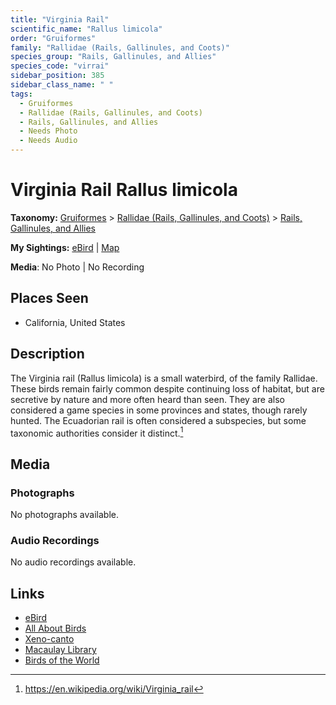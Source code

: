 ```yaml
---
title: "Virginia Rail"
scientific_name: "Rallus limicola"
order: "Gruiformes"
family: "Rallidae (Rails, Gallinules, and Coots)"
species_group: "Rails, Gallinules, and Allies"
species_code: "virrai"
sidebar_position: 385
sidebar_class_name: " "
tags: 
  - Gruiformes
  - Rallidae (Rails, Gallinules, and Coots)
  - Rails, Gallinules, and Allies
  - Needs Photo
  - Needs Audio
---
```


# Virginia Rail <span className='sci_name'>Rallus limicola</span>

**Taxonomy:** [Gruiformes](/tags/gruiformes) > [Rallidae (Rails, Gallinules, and Coots)](/tags/rallidae-rails-gallinules-and-coots) > [Rails, Gallinules, and Allies](/tags/rails-gallinules-and-allies)

**My Sightings:** [eBird](https://ebird.org/lifelist?r=world&time=life&spp=virrai) | [Map](/map?species_code=virrai)

**Media**: No Photo | No Recording

## Places Seen

* California, United States

## Description
The Virginia rail (Rallus limicola) is a small waterbird, of the family Rallidae.
These birds remain fairly common despite continuing loss of habitat, but are secretive by nature and more often heard than seen. They are also considered a game species in some provinces and states, though rarely hunted. The Ecuadorian rail is often considered a subspecies, but some taxonomic authorities consider it distinct.[^1]

[^1]: https://en.wikipedia.org/wiki/Virginia_rail

## Media
### Photographs
No photographs available.

### Audio Recordings
No audio recordings available.

## Links
* [eBird](https://ebird.org/species/virrai) 
* [All About Birds](https://www.allaboutbirds.org/guide/virrai) 
* [Xeno-canto](https://www.xeno-canto.org/species/rallus-limicola) 
* [Macaulay Library](https://search.macaulaylibrary.org/catalog?taxonCode=virrai&sort=rating_rank_desc)
* [Birds of the World](https://birdsoftheworld.org/bow/species/virrai)
